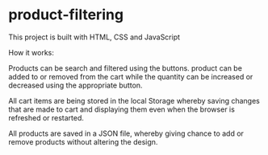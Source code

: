# product-filtering

This project is built with HTML, CSS and JavaScript

How it works:

Products can be search and filtered using the buttons. product can be added to or removed from the cart while the quantity can be increased or decreased using the appropriate button.

All cart items are being stored in the local Storage whereby saving changes that are made to cart and displaying them even when the browser is refreshed or restarted.

All products are saved in a JSON file, whereby giving chance to add or remove products without altering the design.
